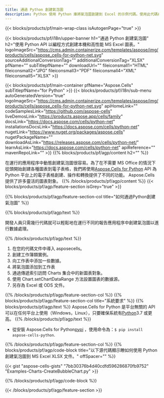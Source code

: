 ```yaml
---
title: 通過 Python 創建氣泡圖
description: Python 使用 Python 庫將氣泡圖創建到 Excel 的示例代碼。使用此代碼在基於 Python 的應用程序中創建氣泡圖到 MS Excel。
---
```

{{< blocks/products/pf/main-wrap-class isAutogenPage="true" >}}

{{< blocks/products/pf/i18n/upper-banner h1="通過 Python 創建氣泡圖" h2="使用 Python API 以編程方式創建本機和高性能 MS Excel 圖表。" logoImageSrc="https://cms.admin.containerize.com/templates/aspose/img/products/cells/aspose_cells-for-python-net.svg" sourceAdditionalConversionTag="" additionalConversionTag="XLSX" pfName="" subTitlepfName="" downloadUrl="" fileiconsmall1="HTML" fileiconsmall2="JPG" fileiconsmall3="PDF" fileiconsmall4="XML" fileiconsmall5="XLSX" >}}

{{< blocks/products/pf/main-container pfName="Aspose.Cells" subTitlepfName="for Python" >}}
{{< blocks/products/pf/i18n/sub-menu autoGeneratedVersion="true" logoImageSrc="https://cms.admin.containerize.com/templates/aspose/img/products/cells/aspose_cells-for-python-net.svg" apiHomeLink="" codeSamplesLink="https://github.com/aspose-cells" liveDemosLink="https://products.aspose.app/cells/family" docsLink="https://docs.aspose.com/cells/python-net" installationsDocsLink="https://docs.aspose.com/cells/python-net" nugetLink="https://www.nuget.org/packages/aspose.cells" nugetPackageName="" downloadAsLink="https://releases.aspose.com/cells/python-net/" learnAsLink="https://docs.aspose.com/cells/python-net" apiReference="" mavenRepoLink="" >}}
{{% blocks/products/pf/agp/content h2="" %}}

在運行的應用程序中動態創建氣泡圖很容易。為了在不需要 MS Office 的情況下從頭開始創建各種圖表到電子表格，我們將使用[Aspose.Cells for Python](https://pypi.org/project/aspose-cells-python) API 為 Python 平台上的電子表格創建、操作和轉換提供了不同的功能。 Aspose.Cells 提供了許多靈活的圖表對象。
{{% /blocks/products/pf/agp/content %}}
{{< blocks/products/pf/agp/feature-section isGrey="true" >}}

{{% blocks/products/pf/agp/feature-section-col title="如何通過Python創建氣泡圖" %}}

{{% blocks/products/pf/agp/text %}}

開發人員只需幾行代碼就可以輕鬆地在運行不同的報告應用程序中創建氣泡圖以進行數據處理。

{{% /blocks/products/pf/agp/text %}}

1. 在您的代碼文件中導入 asposecells。
1. 創建工作簿類實例。
1. 向工作表中添加一些數據。
1. 將氣泡圖添加到工作表
1. 通過傳遞索引訪問 Charts 集合中的新圖表對象。
1. 使用 Chart.setChartDataRange 方法設置圖表的數據源。
1. 另存為 Excel 或 ODS 文件。

{{% /blocks/products/pf/agp/feature-section-col %}}
{{% blocks/products/pf/agp/feature-section-col title="系統要求" %}}
{{% blocks/products/pf/agp/text %}}
Aspose.Cells for Python 是平台無關的 API 可以在任何平台上使用（Windows，Linux），只要確保系統有[Python](https://www.python.org/downloads/)3.7 或更高。
{{% /blocks/products/pf/agp/text %}}
- 從安裝 Aspose.Cells for Python<a href="https://pypi.org/project/aspose-cells-python/">pypi</a> ，使用命令為：<code>$ pip install aspose-cells-python</code>.

{{% /blocks/products/pf/agp/feature-section-col %}}
{{% blocks/products/pf/agp/code-block title="以下源代碼顯示瞭如何使用 Python 創建氣泡圖到 MS Excel XLSX 文件。" offSpacer="" %}}

{{< gist "aspose-cells-gists" "7bb30376b4d40cdfd596286870fb9752" "Examples-Charts-CreateBubbleChart.py" >}}

{{% /blocks/products/pf/agp/code-block %}}

{{< /blocks/products/pf/agp/feature-section >}}

<!-- aboutfile Starts -->
